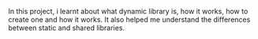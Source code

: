 In this project, i learnt about what dynamic library is, how it works, how to create one and how it works. It also helped me understand the differences between static and shared libraries.
